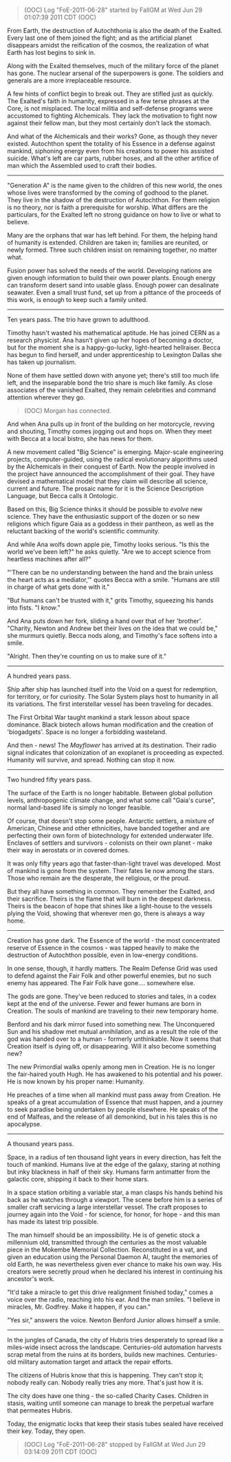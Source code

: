 > (OOC) Log "FoE-2011-06-28" started by FallGM at Wed Jun 29 01:07:39 2011 CDT (OOC)

From Earth, the destruction of Autochthonia is also the death of the Exalted. Every last one of them joined the fight; and as the artificial planet disappears amidst the reification of the cosmos, the realization of what Earth has lost begins to sink in.

Along with the Exalted themselves, much of the military force of the planet has gone. The nuclear arsenal of the superpowers is gone. The soldiers and generals are a more irreplaceable resource.

A few hints of conflict begin to break out. They are stifled just as quickly. The Exalted's faith in humanity, expressed in a few terse phrases at the Core, is not misplaced. The local militia and self-defense programs were accustomed to fighting Alchemicals. They lack the motivation to fight now against their fellow man, but they most certainly don't lack the stomach.

And what of the Alchemicals and their works? Gone, as though they never existed. Autochthon spent the totality of his Essence in a defense against mankind, siphoning energy even from his creations to power his assisted suicide. What's left are car parts, rubber hoses, and all the other artifice of man which the Assembled used to craft their bodies.

---

"Generation A" is the name given to the children of this new world, the ones whose lives were transformed by the coming of godhood to the planet. They live in the shadow of the destruction of Autochthon. For them religion is no theory, nor is faith a prerequisite for worship. What differs are the particulars, for the Exalted left no strong guidance on how to live or what to believe.

Many are the orphans that war has left behind. For them, the helping hand of humanity is extended. Children are taken in; families are reunited, or newly formed. Three such children insist on remaining together, no matter what.

Fusion power has solved the needs of the world. Developing nations are given enough information to build their own power plants. Enough energy can transform desert sand into usable glass. Enough power can desalinate seawater. Even a small trust fund, set up from a pittance of the proceeds of this work, is enough to keep such a family united.

---

Ten years pass. The trio have grown to adulthood.

Timothy hasn't wasted his mathematical aptitude. He has joined CERN as a research physicist. Ana hasn't given up her hopes of becoming a doctor, but for the moment she is a happy-go-lucky, light-hearted hellraiser. Becca has begun to find herself, and under apprenticeship to Lexington Dallas she has taken up journalism.

None of them have settled down with anyone yet; there's still too much life left, and the inseparable bond the trio share is much like family. As close associates of the vanished Exalted, they remain celebrities and command attention wherever they go.

> (OOC) Morgan has connected.

And when Ana pulls up in front of the building on her motorcycle, revving and shouting, Timothy comes jogging out and hops on. When they meet with Becca at a local bistro, she has news for them.

A new movement called "Big Science" is emerging. Major-scale engineering projects, computer-guided, using the radical evolutionary algorithms used by the Alchemicals in their conquest of Earth. Now the people involved in the project have announced the accomplishment of their goal. They have devised a mathematical model that they claim will describe all science, current and future. The prosaic name for it is the Science Description Language, but Becca calls it Ontologic.

Based on this, Big Science thinks it should be possible to _evolve_ new science. They have the enthusiastic support of the dozen or so new religions which figure Gaia as a goddess in their pantheon, as well as the reluctant backing of the world's scientific community.

And while Ana wolfs down apple pie, Timothy looks serious. "Is this the world we've been left?" he asks quietly. "Are we to accept science from heartless machines after all?"

"'There can be no understanding between the hand and the brain unless the heart acts as a mediator,'" quotes Becca with a smile. "Humans are still in charge of what gets done with it."

"But humans can't be trusted with it," grits Timothy, squeezing his hands into fists. "I _know_."

And Ana puts down her fork, sliding a hand over that of her 'brother'. "Charity, Newton and Andrew bet their lives on the idea that we could be," she murmurs quietly. Becca nods along, and Timothy's face softens into a smile.

"Alright. Then they're counting on us to make sure of it."

---

A hundred years pass.

Ship after ship has launched itself into the Void on a quest for redemption, for territory, or for curiosity. The Solar System plays host to humanity in all its variations. The first interstellar vessel has been traveling for decades.

The First Orbital War taught mankind a stark lesson about space dominance. Black biotech allows human modification and the creation of 'biogadgets'. Space is no longer a forbidding wasteland.

And then - news! The _Mayflower_ has arrived at its destination. Their radio signal indicates that colonization of an exoplanet is proceeding as expected. Humanity will survive, and spread. Nothing can stop it now.

---

Two hundred fifty years pass.

The surface of the Earth is no longer habitable. Between global pollution levels, anthropogenic climate change, and what some call "Gaia's curse", normal land-based life is simply no longer feasible.

Of course, that doesn't stop some people. Antarctic settlers, a mixture of American, Chinese and other ethnicities, have banded together and are perfecting their own form of biotechnology for extended underwater life. Enclaves of settlers and survivors - colonists on their own planet - make their way in aerostats or in covered domes.

It was only fifty years ago that faster-than-light travel was developed. Most of mankind is gone from the system. Their fates lie now among the stars. Those who remain are the desperate, the religious, or the proud.

But they all have something in common. They remember the Exalted, and their sacrifice. Theirs is the flame that will burn in the deepest darkness. Theirs is the beacon of hope that shines like a light-house to the vessels plying the Void, showing that wherever men go, there is always a way home.

---

Creation has gone dark. The Essence of the world - the most concentrated reserve of Essence in the cosmos - was tapped heavily to make the destruction of Autochthon possible, even in low-energy conditions.

In one sense, though, it hardly matters. The Realm Defense Grid was used to defend against the Fair Folk and other powerful enemies, but no such enemy has appeared. The Fair Folk have gone.... somewhere else.

The gods are gone. They've been reduced to stories and tales, in a codex kept at the end of the universe. Fewer and fewer humans are born in Creation. The souls of mankind are traveling to their new temporary home.

Benford and his dark mirror fused into something new. The Unconquered Sun and his shadow met mutual annihilation, and as a result the role of the god was handed over to a human - formerly unthinkable. Now it seems that Creation itself is dying off, or disappearing. Will it also become something new?

The new Primordial walks openly among men in Creation. He is no longer the fair-haired youth Hugh. He has awakened to his potential and his power. He is now known by his proper name: Humanity.

He preaches of a time when all mankind must pass away from Creation. He speaks of a great accumulation of Essence that must happen, and a journey to seek paradise being undertaken by people elsewhere. He speaks of the end of Malfeas, and the release of all demonkind, but in his tales this is no apocalypse.

---

A thousand years pass.

Space, in a radius of ten thousand light years in every direction, has felt the touch of mankind. Humans live at the edge of the galaxy, staring at nothing but inky blackness in half of their sky. Humans farm antimatter from the galactic core, shipping it back to their home stars.

In a space station orbiting a variable star, a man clasps his hands behind his back as he watches through a viewport. The scene before him is a series of smaller craft servicing a large interstellar vessel. The craft proposes to journey again into the Void - for science, for honor, for hope - and this man has made its latest trip possible.

The man himself should be an impossibility. He is of genetic stock a millennium old, transmitted through the centuries as the most valuable piece in the Mokembe Memorial Collection. Reconstituted in a vat, and given an education using the Personal Daemon AI, taught the memories of old Earth, he was nevertheless given ever chance to make his own way. His creators were secretly proud when he declared his interest in continuing his ancestor's work.

"It'd take a miracle to get this drive realignment finished today," comes a voice over the radio, reaching into his ear. And the man smiles. "I believe in miracles, Mr. Godfrey. Make it happen, if you can."

"Yes sir," answers the voice. Newton Benford Junior allows himself a smile.

---

In the jungles of Canada, the city of Hubris tries desperately to spread like a miles-wide insect across the landscape. Centuries-old automation harvests scrap metal from the ruins at its borders, builds new machines. Centuries-old military automation target and attack the repair efforts.

The citizens of Hubris know that this is happening. They can't stop it; nobody really can. Nobody really tries any more. That's just how it is.

The city does have one thing - the so-called Charity Cases. Children in stasis, waiting until someone can manage to break the perpetual warfare that permeates Hubris.

Today, the enigmatic locks that keep their stasis tubes sealed have received their key. Today, they open.

> (OOC) Log "FoE-2011-06-28" stopped by FallGM at Wed Jun 29 03:14:09 2011 CDT (OOC)